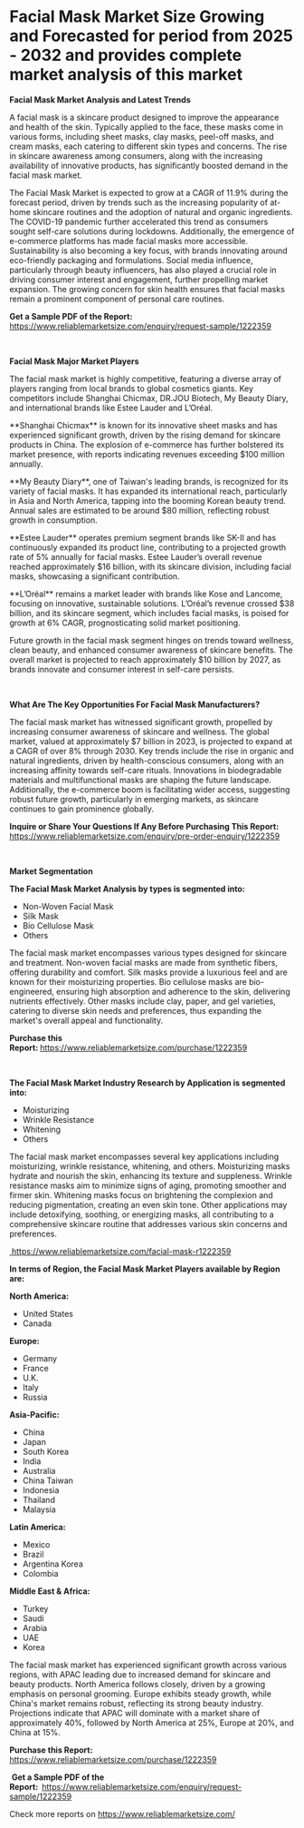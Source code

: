 <p><h1>Facial Mask Market Size Growing and Forecasted for period from 2025 - 2032 and provides complete market analysis of this market</h1></p><p><strong>Facial Mask Market Analysis and Latest Trends</strong></p>
<p><p>A facial mask is a skincare product designed to improve the appearance and health of the skin. Typically applied to the face, these masks come in various forms, including sheet masks, clay masks, peel-off masks, and cream masks, each catering to different skin types and concerns. The rise in skincare awareness among consumers, along with the increasing availability of innovative products, has significantly boosted demand in the facial mask market.</p><p>The Facial Mask Market is expected to grow at a CAGR of 11.9% during the forecast period, driven by trends such as the increasing popularity of at-home skincare routines and the adoption of natural and organic ingredients. The COVID-19 pandemic further accelerated this trend as consumers sought self-care solutions during lockdowns. Additionally, the emergence of e-commerce platforms has made facial masks more accessible. Sustainability is also becoming a key focus, with brands innovating around eco-friendly packaging and formulations. Social media influence, particularly through beauty influencers, has also played a crucial role in driving consumer interest and engagement, further propelling market expansion. The growing concern for skin health ensures that facial masks remain a prominent component of personal care routines.</p></p>
<p><strong>Get a Sample PDF of the Report:&nbsp;</strong> <a href="https://www.reliablemarketsize.com/enquiry/request-sample/1222359?utm_campaign=2461&utm_medium=2&utm_source=Github&utm_content=ia&utm_term=06042025&utm_id=facial-mask">https://www.reliablemarketsize.com/enquiry/request-sample/1222359</a></p>
<p>&nbsp;</p>
<p><strong>Facial Mask Major Market Players</strong></p>
<p><p>The facial mask market is highly competitive, featuring a diverse array of players ranging from local brands to global cosmetics giants. Key competitors include Shanghai Chicmax, DR.JOU Biotech, My Beauty Diary, and international brands like Estee Lauder and L’Oréal.</p><p>**Shanghai Chicmax** is known for its innovative sheet masks and has experienced significant growth, driven by the rising demand for skincare products in China. The explosion of e-commerce has further bolstered its market presence, with reports indicating revenues exceeding $100 million annually.</p><p>**My Beauty Diary**, one of Taiwan's leading brands, is recognized for its variety of facial masks. It has expanded its international reach, particularly in Asia and North America, tapping into the booming Korean beauty trend. Annual sales are estimated to be around $80 million, reflecting robust growth in consumption.</p><p>**Estee Lauder** operates premium segment brands like SK-II and has continuously expanded its product line, contributing to a projected growth rate of 5% annually for facial masks. Estee Lauder’s overall revenue reached approximately $16 billion, with its skincare division, including facial masks, showcasing a significant contribution.</p><p>**L’Oréal** remains a market leader with brands like Kose and Lancome, focusing on innovative, sustainable solutions. L’Oréal’s revenue crossed $38 billion, and its skincare segment, which includes facial masks, is poised for growth at 6% CAGR, prognosticating solid market positioning.</p><p>Future growth in the facial mask segment hinges on trends toward wellness, clean beauty, and enhanced consumer awareness of skincare benefits. The overall market is projected to reach approximately $10 billion by 2027, as brands innovate and consumer interest in self-care persists.</p></p>
<p>&nbsp;</p>
<p><strong>What Are The Key Opportunities For Facial Mask Manufacturers?</strong></p>
<p><p>The facial mask market has witnessed significant growth, propelled by increasing consumer awareness of skincare and wellness. The global market, valued at approximately $7 billion in 2023, is projected to expand at a CAGR of over 8% through 2030. Key trends include the rise in organic and natural ingredients, driven by health-conscious consumers, along with an increasing affinity towards self-care rituals. Innovations in biodegradable materials and multifunctional masks are shaping the future landscape. Additionally, the e-commerce boom is facilitating wider access, suggesting robust future growth, particularly in emerging markets, as skincare continues to gain prominence globally.</p></p>
<p><strong>Inquire or Share Your Questions If Any Before Purchasing This Report:</strong> <a href="https://www.reliablemarketsize.com/enquiry/pre-order-enquiry/1222359?utm_campaign=2461&utm_medium=2&utm_source=Github&utm_content=ia&utm_term=06042025&utm_id=facial-mask">https://www.reliablemarketsize.com/enquiry/pre-order-enquiry/1222359</a></p>
<p>&nbsp;</p>
<p><strong>Market Segmentation</strong></p>
<p><strong>The Facial Mask Market Analysis by types is segmented into:</strong></p>
<p><ul><li>Non-Woven Facial Mask</li><li>Silk Mask</li><li>Bio Cellulose Mask</li><li>Others</li></ul></p>
<p><p>The facial mask market encompasses various types designed for skincare and treatment. Non-woven facial masks are made from synthetic fibers, offering durability and comfort. Silk masks provide a luxurious feel and are known for their moisturizing properties. Bio cellulose masks are bio-engineered, ensuring high absorption and adherence to the skin, delivering nutrients effectively. Other masks include clay, paper, and gel varieties, catering to diverse skin needs and preferences, thus expanding the market's overall appeal and functionality.</p></p>
<p><strong>Purchase this Report:&nbsp;</strong><a href="https://www.reliablemarketsize.com/purchase/1222359?utm_campaign=2461&utm_medium=2&utm_source=Github&utm_content=ia&utm_term=06042025&utm_id=facial-mask">https://www.reliablemarketsize.com/purchase/1222359</a></p>
<p>&nbsp;</p>
<p><strong>The Facial Mask Market Industry Research by Application is segmented into:</strong></p>
<p><ul><li>Moisturizing</li><li>Wrinkle Resistance</li><li>Whitening</li><li>Others</li></ul></p>
<p><p>The facial mask market encompasses several key applications including moisturizing, wrinkle resistance, whitening, and others. Moisturizing masks hydrate and nourish the skin, enhancing its texture and suppleness. Wrinkle resistance masks aim to minimize signs of aging, promoting smoother and firmer skin. Whitening masks focus on brightening the complexion and reducing pigmentation, creating an even skin tone. Other applications may include detoxifying, soothing, or energizing masks, all contributing to a comprehensive skincare routine that addresses various skin concerns and preferences.</p></p>
<p><a href="https://www.reliablemarketsize.com/facial-mask-r1222359?utm_campaign=2461&utm_medium=2&utm_source=Github&utm_content=ia&utm_term=06042025&utm_id=facial-mask">&nbsp;https://www.reliablemarketsize.com/facial-mask-r1222359</a></p>
<p><strong>In terms of Region, the Facial Mask Market Players available by Region are:</strong></p>
<p>
    <p> <strong> North America: </strong>
        <ul>
            <li>United States</li>
            <li>Canada</li>
        </ul>
        </p> 
    <p> <strong> Europe: </strong>
        <ul>
            <li>Germany</li>
            <li>France</li>
            <li>U.K.</li>
            <li>Italy</li>
            <li>Russia</li>
        </ul>
        </p> 
    <p> <strong> Asia-Pacific: </strong>
        <ul>
            <li>China</li>
            <li>Japan</li>
            <li>South Korea</li>
            <li>India</li>
            <li>Australia</li>
            <li>China Taiwan</li>
            <li>Indonesia</li>
            <li>Thailand</li>
            <li>Malaysia</li>
        </ul>
        </p> 
    <p> <strong> Latin America: </strong>
        <ul>
            <li>Mexico</li>
            <li>Brazil</li>
            <li>Argentina Korea</li>
            <li>Colombia</li>
        </ul>
        </p> 
    <p> <strong> Middle East & Africa: </strong>
        <ul>
            <li>Turkey</li>
            <li>Saudi</li>
            <li>Arabia</li>
            <li>UAE</li>
            <li>Korea</li>
        </ul>
    </p>
    </p>
<p><p>The facial mask market has experienced significant growth across various regions, with APAC leading due to increased demand for skincare and beauty products. North America follows closely, driven by a growing emphasis on personal grooming. Europe exhibits steady growth, while China's market remains robust, reflecting its strong beauty industry. Projections indicate that APAC will dominate with a market share of approximately 40%, followed by North America at 25%, Europe at 20%, and China at 15%.</p></p>
<p><strong>Purchase this Report: </strong><a href="https://www.reliablemarketsize.com/purchase/1222359?utm_campaign=2461&utm_medium=2&utm_source=Github&utm_content=ia&utm_term=06042025&utm_id=facial-mask">https://www.reliablemarketsize.com/purchase/1222359</a></p>
<p>&nbsp;<strong>Get a Sample PDF of the Report:&nbsp;&nbsp;</strong><a href="https://www.reliablemarketsize.com/enquiry/request-sample/1222359?utm_campaign=2461&utm_medium=2&utm_source=Github&utm_content=ia&utm_term=06042025&utm_id=facial-mask">https://www.reliablemarketsize.com/enquiry/request-sample/1222359</a></p>
<p><strong></strong></p>
<p>Check more reports on <a href="https://www.reliablemarketsize.com/?utm_campaign=2461&utm_medium=2&utm_source=Github&utm_content=ia&utm_term=06042025&utm_id=facial-mask">https://www.reliablemarketsize.com/</a></p>